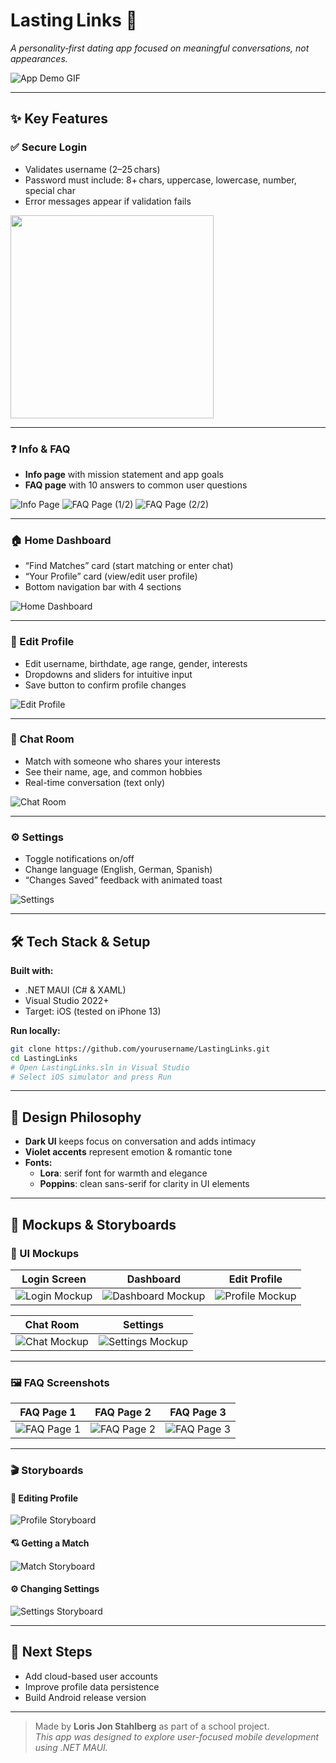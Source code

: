 # Lasting Links 💜  
_A personality‑first dating app focused on meaningful conversations, not appearances._

![App Demo GIF](assets/demo.gif) <!-- Add your general showcase GIF here -->

---

## ✨ Key Features

### ✅ Secure Login
- Validates username (2–25 chars)
- Password must include: 8+ chars, uppercase, lowercase, number, special char
- Error messages appear if validation fails

<img src="assets/login-validation.gif" width="325"/> <!-- Show login + validation -->

---

### ❓ Info & FAQ
- **Info page** with mission statement and app goals
- **FAQ page** with 10 answers to common user questions

![Info Page](assets/info-page.png) <!-- Screenshot of info page -->
![FAQ Page (1/2)](assets/faq-page-1.png) <!-- First screenshot of FAQ -->
![FAQ Page (2/2)](assets/faq-page-2.png) <!-- Optional second part -->

---

### 🏠 Home Dashboard
- “Find Matches” card (start matching or enter chat)
- “Your Profile” card (view/edit user profile)
- Bottom navigation bar with 4 sections

![Home Dashboard](assets/dashboard.png) <!-- Dashboard screenshot -->

---

### 🧍 Edit Profile
- Edit username, birthdate, age range, gender, interests
- Dropdowns and sliders for intuitive input
- Save button to confirm profile changes

![Edit Profile](assets/edit-profile.gif) <!-- Show profile editing in action -->

---

### 💬 Chat Room
- Match with someone who shares your interests
- See their name, age, and common hobbies
- Real-time conversation (text only)

![Chat Room](assets/chatroom.gif) <!-- Chat with Emma and messages -->

---

### ⚙️ Settings
- Toggle notifications on/off
- Change language (English, German, Spanish)
- “Changes Saved” feedback with animated toast

![Settings](assets/settings.gif) <!-- Show toggles and save animation -->

---

## 🛠️ Tech Stack & Setup

**Built with:**
- .NET MAUI (C# & XAML)
- Visual Studio 2022+
- Target: iOS (tested on iPhone 13)

**Run locally:**

```bash
git clone https://github.com/yourusername/LastingLinks.git
cd LastingLinks
# Open LastingLinks.sln in Visual Studio
# Select iOS simulator and press Run
```

---

## 🎨 Design Philosophy

- **Dark UI** keeps focus on conversation and adds intimacy  
- **Violet accents** represent emotion & romantic tone  
- **Fonts:**  
  - **Lora**: serif font for warmth and elegance  
  - **Poppins**: clean sans-serif for clarity in UI elements

---

## 📂 Mockups & Storyboards

### 🧩 UI Mockups

| Login Screen | Dashboard | Edit Profile |
|:------------:|:---------:|:------------:|
| ![Login Mockup](assets/login-mock.png) | ![Dashboard Mockup](assets/dashboard-mock.png) | ![Profile Mockup](assets/profile-mock.png) |

| Chat Room | Settings |
|:---------:|:--------:|
| ![Chat Mockup](assets/chat-mock.png) | ![Settings Mockup](assets/settings-mock.png) |

---

### 🖼️ FAQ Screenshots

| FAQ Page 1 | FAQ Page 2 | FAQ Page 3 |
|:----------:|:----------:|:----------:|
| ![FAQ Page 1](assets/faq-page-1.png) | ![FAQ Page 2](assets/faq-page-2.png) | ![FAQ Page 3](assets/faq-page-3.png) |

---

### 🎬 Storyboards

#### 🧍 Editing Profile
![Profile Storyboard](assets/storyboard-profile.gif)

#### 💘 Getting a Match
![Match Storyboard](assets/storyboard-match.gif)

#### ⚙️ Changing Settings
![Settings Storyboard](assets/storyboard-settings.gif)



---

## 🚀 Next Steps

- Add cloud-based user accounts  
- Improve profile data persistence  
- Build Android release version  

---

> Made by **Loris Jon Stahlberg** as part of a school project.  
> _This app was designed to explore user-focused mobile development using .NET MAUI._


<!-- Optional link to your personal website -->

<!-- Portfolio: https://your-portfolio.example.com -->
